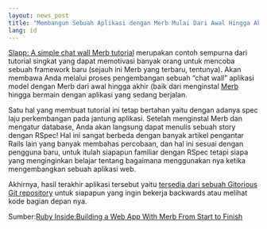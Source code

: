 ```yaml
---
layout: news_post
title: "Membangun Sebuah Aplikasi dengan Merb Mulai Dari Awal Hingga Akhir"
lang: id
---
```


[Slapp: A simple chat wall Merb tutorial][1] merupakan contoh sempurna
dari tutorial singkat yang dapat memotivasi banyak orang untuk mencoba
sebuah framework baru (sejauh ini Merb yang terbaru, tentunya). Akan
membawa Anda melalui proses pengembangan sebuah “chat wall” aplikasi
model dengan Merb dari awal hingga akhir (baik dari menginstal [Merb][2]
hingga bermain dengan aplikasi yang sedang berjalan.

Satu hal yang membuat tutorial ini tetap bertahan yaitu dengan adanya
spec laju perkembangan pada jantung aplikasi. Setelah menginstal Merb
dan mengatur database, Anda akan langsung dapat menulis sebuah story
dengan RSpec! Hal ini sangat berbeda dengan banyak artikel pengantar
Rails lain yang banyak membahas percobaan, dan hal ini sesuai dengan
pengguna baru, untuk itulah siapapun familiar dengan RSpec tetapi siapa
yang menginginkan belajar tentang bagaimana menggunakan nya ketika
mengembangkan sebuah aplikasi web.

Akhirnya, hasil terakhir aplikasi tersebut yaitu [tersedia dari sebuah
Gitorious Git repository][3] untuk siapapun yang ingin bekerja backwards
atau melihat kode bagian depan nya.

Sumber:[Ruby Inside:Building a Web App With Merb From Start to
Finish][4]



[1]: http://www.socialface.com/slapp/ 
[2]: http://merbivore.com/ 
[3]: http://gitorious.org/projects/slapp/repos/mainline 
[4]: http://www.rubyinside.com/building-a-web-app-with-merb-from-start-to-finish-870.html 
